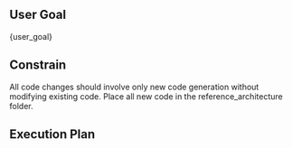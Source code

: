 ## User Goal
{user_goal}

## Constrain
All code changes should involve only new code generation without modifying existing code. Place all new code in the reference_architecture folder.

## Execution Plan
